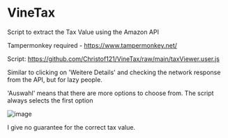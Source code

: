 # VineTax
Script to extract the Tax Value using the Amazon API

Tampermonkey required - https://www.tampermonkey.net/

Script: https://github.com/Christof121/VineTax/raw/main/taxViewer.user.js

Similar to clicking on 'Weitere Details' and checking the network response from the API, but for lazy people.

'Auswahl' means that there are more options to choose from. The script always selects the first option

![image](https://github.com/Christof121/VineTax/assets/114830546/47ca0b40-76ed-4f67-b6a2-71feed5445fc)

I give no guarantee for the correct tax value.
